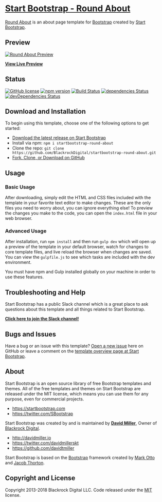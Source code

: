 # [Start Bootstrap - Round About](https://startbootstrap.com/template-overviews/round-about/)

[Round About](http://startbootstrap.com/template-overviews/round-about/) is an about page template for [Bootstrap](http://getbootstrap.com/) created by [Start Bootstrap](http://startbootstrap.com/).

## Preview

[![Round About Preview](https://startbootstrap.com/assets/img/templates/round-about.jpg)](https://blackrockdigital.github.io/startbootstrap-round-about/)

**[View Live Preview](https://blackrockdigital.github.io/startbootstrap-round-about/)**

## Status

[![GitHub license](https://img.shields.io/badge/license-MIT-blue.svg)](https://raw.githubusercontent.com/BlackrockDigital/startbootstrap-round-about/master/LICENSE)
[![npm version](https://img.shields.io/npm/v/startbootstrap-round-about.svg)](https://www.npmjs.com/package/startbootstrap-round-about)
[![Build Status](https://travis-ci.org/BlackrockDigital/startbootstrap-round-about.svg?branch=master)](https://travis-ci.org/BlackrockDigital/startbootstrap-round-about)
[![dependencies Status](https://david-dm.org/BlackrockDigital/startbootstrap-round-about/status.svg)](https://david-dm.org/BlackrockDigital/startbootstrap-round-about)
[![devDependencies Status](https://david-dm.org/BlackrockDigital/startbootstrap-round-about/dev-status.svg)](https://david-dm.org/BlackrockDigital/startbootstrap-round-about?type=dev)

## Download and Installation

To begin using this template, choose one of the following options to get started:
* [Download the latest release on Start Bootstrap](https://startbootstrap.com/template-overviews/round-about/)
* Install via npm: `npm i startbootstrap-round-about`
* Clone the repo: `git clone https://github.com/BlackrockDigital/startbootstrap-round-about.git`
* [Fork, Clone, or Download on GitHub](https://github.com/BlackrockDigital/startbootstrap-round-about)

## Usage

### Basic Usage

After downloading, simply edit the HTML and CSS files included with the template in your favorite text editor to make changes. These are the only files you need to worry about, you can ignore everything else! To preview the changes you make to the code, you can open the `index.html` file in your web browser.

### Advanced Usage

After installation, run `npm install` and then run `gulp dev` which will open up a preview of the template in your default browser, watch for changes to core template files, and live reload the browser when changes are saved. You can view the `gulpfile.js` to see which tasks are included with the dev environment.

You must have npm and Gulp installed globally on your machine in order to use these features.

## Troubleshooting and Help

Start Bootstrap has a public Slack channel which is a great place to ask questions about this template and all things related to Start Bootstrap.

**[Click here to join the Slack channel!](https://startbootstrap-slack.herokuapp.com/)**

## Bugs and Issues

Have a bug or an issue with this template? [Open a new issue](https://github.com/BlackrockDigital/startbootstrap-round-about/issues) here on GitHub or leave a comment on the [template overview page at Start Bootstrap](http://startbootstrap.com/template-overviews/round-about/).

## About

Start Bootstrap is an open source library of free Bootstrap templates and themes. All of the free templates and themes on Start Bootstrap are released under the MIT license, which means you can use them for any purpose, even for commercial projects.

* https://startbootstrap.com
* https://twitter.com/SBootstrap

Start Bootstrap was created by and is maintained by **[David Miller](http://davidmiller.io/)**, Owner of [Blackrock Digital](http://blackrockdigital.io/).

* http://davidmiller.io
* https://twitter.com/davidmillerskt
* https://github.com/davidtmiller

Start Bootstrap is based on the [Bootstrap](http://getbootstrap.com/) framework created by [Mark Otto](https://twitter.com/mdo) and [Jacob Thorton](https://twitter.com/fat).

## Copyright and License

Copyright 2013-2018 Blackrock Digital LLC. Code released under the [MIT](https://github.com/BlackrockDigital/startbootstrap-round-about/blob/gh-pages/LICENSE) license.
